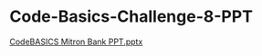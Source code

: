 # Code-Basics-Challenge-8-PPT
[CodeBASICS Mitron Bank PPT.pptx](https://github.com/rahulbytes/Code-Basics-Challenge-8-PPT/files/13778239/CodeBASICS.Mitron.Bank.PPT.pptx)
